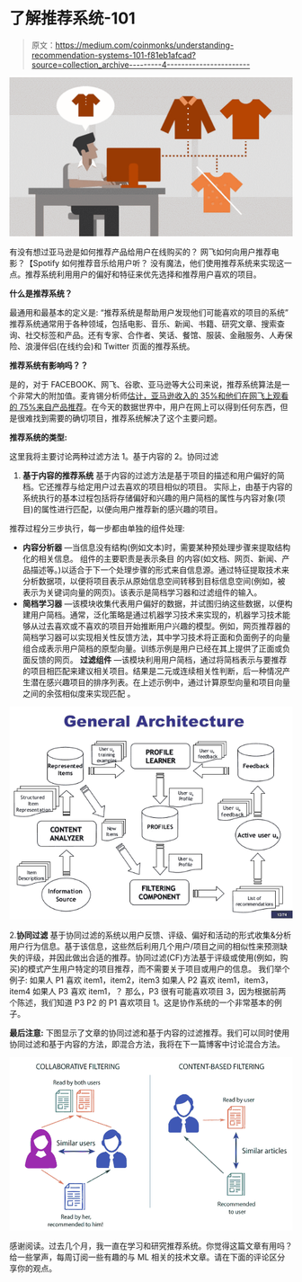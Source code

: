# 了解推荐系统-101

> 原文：<https://medium.com/coinmonks/understanding-recommendation-systems-101-f81eb1afcad?source=collection_archive---------4----------------------->

![](img/3ab56b8e116beef2d4fdd276ccc0e179.png)

有没有想过亚马逊是如何推荐产品给用户在线购买的？
网飞如何向用户推荐电影？【Spotify 如何推荐音乐给用户听？
没有魔法，他们使用推荐系统来实现这一点。推荐系统利用用户的偏好和特征来优先选择和推荐用户喜欢的项目。

**什么是推荐系统？**

最通用和最基本的定义是:
“推荐系统是帮助用户发现他们可能喜欢的项目的系统”
推荐系统通常用于各种领域，包括电影、音乐、新闻、书籍、研究文章、搜索查询、社交标签和产品。还有专家、合作者、笑话、餐馆、服装、金融服务、人寿保险、浪漫伴侣(在线约会)和 Twitter 页面的推荐系统。

**推荐系统有影响吗？？**

是的，对于 FACEBOOK、网飞、谷歌、亚马逊等大公司来说，推荐系统算法是一个非常大的附加值。麦肯锡分析师[估计，亚马逊收入的 35%和他们在网飞上观看的 75%来自产品推荐](https://www.mckinsey.com/industries/retail/our-insights/how-retailers-can-keep-up-with-consumers)。在今天的数据世界中，用户在网上可以得到任何东西，但是很难找到需要的确切项目，推荐系统解决了这个主要问题。

**推荐系统的类型:**

这里我将主要讨论两种过滤方法
1。基于内容的
2。协同过滤

1.  **基于内容的推荐系统**
    基于内容的过滤方法是基于项目的描述和用户偏好的简档。它还推荐与给定用户过去喜欢的项目相似的项目。
    实际上，由基于内容的系统执行的基本过程包括将存储偏好和兴趣的用户简档的属性与内容对象(项目)的属性进行匹配，以便向用户推荐新的感兴趣的项目。

推荐过程分三步执行，每一步都由单独的组件处理:

*   **内容分析器** —当信息没有结构(例如文本)时，需要某种预处理步骤来提取结构化的相关信息。
    组件的主要职责是表示条目
    的内容(如文档、网页、新闻、产品描述等。)以适合于下一个处理步骤的形式来自信息源。通过特征提取技术来分析数据项，以便将项目表示从原始信息空间转移到目标信息空间(例如，被表示为关键词向量的网页)。该表示是简档学习器和过滤组件的输入。
*   **简档学习器** —该模块收集代表用户偏好的数据，并试图归纳这些数据，以便构建用户简档。通常，泛化策略是通过机器学习技术来实现的，机器学习技术能够从过去喜欢或不喜欢的项目开始推断用户兴趣的模型。例如，网页推荐器的简档学习器可以实现相关性反馈方法，其中学习技术将正面和负面例子的向量组合成表示用户简档的原型向量。训练示例是用户已经在其上提供了正面或负面反馈的网页。
    **过滤组件** —该模块利用用户简档，通过将简档表示与要推荐的项目相匹配来建议相关项目。结果是二元或连续相关性判断，后一种情况产生潜在感兴趣项目的排序列表。在上述示例中，通过计算原型向量和项目向量之间的余弦相似度来实现匹配
    。

![](img/d92e1eb8950732ab240a69c1c59f88c7.png)

2.**协同过滤**
基于协同过滤的系统以用户反馈、评级、偏好和活动的形式收集&分析用户行为信息。基于该信息，这些然后利用几个用户/项目之间的相似性来预测缺失的评级，并因此做出合适的推荐。协同过滤(CF)方法基于评级或使用(例如，购买)的模式产生用户特定的项目推荐，而不需要关于项目或用户的信息。
我们举个例子:
如果人 P1 喜欢 item1，item2，item3
如果人 P2 喜欢 item1，item3，item4
如果人 P3 喜欢 item1，？
那么，P3 很有可能喜欢项目 3，因为根据前两个陈述，我们知道 P3 P2 的 P1 喜欢项目 1。这是协作系统的一个非常基本的例子。

**最后注意:**
下图显示了文章的协同过滤和基于内容的过滤推荐。我们可以同时使用协同过滤和基于内容的方法，即混合方法，我将在下一篇博客中讨论混合方法。

![](img/cc200521d68949e5407a3b04140187b7.png)

感谢阅读。过去几个月，我一直在学习和研究推荐系统。你觉得这篇文章有用吗？给一些掌声，每周订阅一些有趣的与 ML 相关的技术文章。请在下面的评论区分享你的观点。